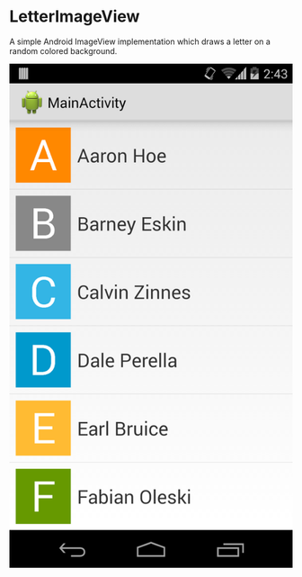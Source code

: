 LetterImageView
===============

A simple Android ImageView implementation which draws a letter on a random colored background.

![Alt text](/art/screenshot.png?raw=true)
